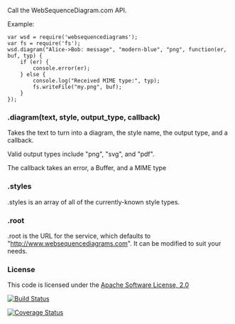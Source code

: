 Call the WebSequenceDiagram.com API.

Example:

    var wsd = require('websequencediagrams');
    var fs = require('fs');
    wsd.diagram("Alice->Bob: message", "modern-blue", "png", function(er, buf, typ) {
    	if (er) {
    		console.error(er);    		
    	} else {
    		console.log("Received MIME type:", typ);
    		fs.writeFile("my.png", buf);
    	}
    });

### .diagram(text, style, output_type, callback)
Takes the text to turn into a diagram, the style name, the output type, and a callback.

Valid output types include "png", "svg", and "pdf".

The callback takes an error, a Buffer, and a MIME type

### .styles
.styles is an array of all of the currently-known style types.

### .root
.root is the URL for the service, which defaults to "http://www.websequencediagrams.com".  It can be modified to suit your needs.

### License
This code is licensed under the [Apache Software License, 2.0](http://www.apache.org/licenses/LICENSE-2.0)

[![Build Status](https://travis-ci.org/hildjj/node-websequencediagrams.svg?branch=master)](https://travis-ci.org/hildjj/node-websequencediagrams)

[![Coverage Status](https://coveralls.io/repos/github/hildjj/node-websequencediagrams/badge.svg?branch=master)](https://coveralls.io/github/hildjj/node-websequencediagrams?branch=master)